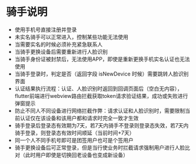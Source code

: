# 骑手说明

- 使用手机号直接注册并登录
- 未实名骑手可以正常进入，控制某些功能无法使用
- 当需要实名的时候必须补充紧急联系人
- 当骑手更换设备后需要重新进行人脸识别
- 当骑手身份证被封禁后，无法使用APP，即使是重新更换手机实名认证也无法使用
- 当骑手登录时，判定是否（返回字段 isNewDevice 时候）需要跳转人脸识别界面
- 认证结果执行流程：认证、人脸识别时返回到回调页面后（空白无内容），flutter前端进行webview路由拦截获取token请求验证结果，成功或失败进行弹窗提示
- 防止不同人不同设备进行网络拦截作弊：请求认证和人脸识别时，需要限制当前认证仅在该设备和该用户都和请求时完全一致才生效
- 骑手登录后登录态有效期为7天，若7天内骑手不登录则登录态失效，若7天内骑手登录，则登录态有效时间顺延（当前时间+7天）
- 同一个人不同手机号即可是团签用户也可是个签用户
- 骑手更换设备后可正常登录，但是当行使业务时拦截请求强制用户进行人脸比对（此时用户即使是切换回老设备也变成新设备）